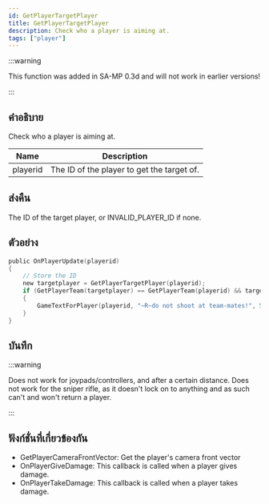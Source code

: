 ```yaml
---
id: GetPlayerTargetPlayer
title: GetPlayerTargetPlayer
description: Check who a player is aiming at.
tags: ["player"]
---
```


:::warning

This function was added in SA-MP 0.3d and will not work in earlier versions!

:::

## คำอธิบาย

Check who a player is aiming at.

| Name     | Description                                |
| -------- | ------------------------------------------ |
| playerid | The ID of the player to get the target of. |

## ส่งคืน

The ID of the target player, or INVALID_PLAYER_ID if none.

## ตัวอย่าง

```c
public OnPlayerUpdate(playerid)
{
    // Store the ID
    new targetplayer = GetPlayerTargetPlayer(playerid);
    if (GetPlayerTeam(targetplayer) == GetPlayerTeam(playerid) && targetplayer != INVALID_PLAYER_ID)
    {
        GameTextForPlayer(playerid, "~R~do not shoot at team-mates!", 5000, 3);
    }
}
```

## บันทึก

:::warning

Does not work for joypads/controllers, and after a certain distance. Does not work for the sniper rifle, as it doesn't lock on to anything and as such can't and won't return a player.

:::

## ฟังก์ชั่นที่เกี่ยวข้องกัน

- GetPlayerCameraFrontVector: Get the player's camera front vector
- OnPlayerGiveDamage: This callback is called when a player gives damage.
- OnPlayerTakeDamage: This callback is called when a player takes damage.
